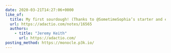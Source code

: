 ```yaml
---
date: 2020-03-21T14:27:06+0000
like_of:
  title: My first sourdough! (Thanks to @​SometimeSophia’s starter and excellent instructions.)"
  url: https://adactio.com/notes/16565
  authors:
    - title: "Jeremy Keith"
      url: https://adactio.com/
posting_method: https://monocle.p3k.io/
---
```

